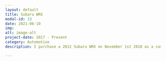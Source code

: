 ```yaml
---
layout: default
title: Subaru WRX
modal-id: 13
date: 2021-06-10
img: 
alt: image-alt
project-date: 2017 - Present
category: Automotive
description: I purchase a 2012 Subaru WRX on November 1st 2018 as a commuter car and a autocross/track car on the weekends. The car requred some minor upgrades over time to improve the drivablity, handling, and power performance. Upgrades that were installed are as follows, 2018 WRX Rear sway bar 20mm, Short Throw Shifter, BFG Sport CompII Tires, Front and Rear Suspension bushings to a harder durometer bushing, Invidia high flow cat downpipe, high flow Invidia exhaust, Cobb CAI, Grimspeed BCS, Secondary Air System Delete. These systems were implemented on the car and tuned by Devin at JM Auto on 91oc for a total peak power of 302WHP and 336WTQ,a 60HP and 75TQ increase over stock figures. After the power upgrades there were many maintenance items that began to appear due to heavier track use of the vehicle such as throw out bearing failure, wheel bearing failure, upper and lower control arm busing failure, fender and bumper damage, timing belt and coolant replacement. All of these maintenance items were repaired by myself in my own shop with higher quality components. The vehilce continues to run to this day starting out from 70k miles to now with over 130k miles.

---
```

